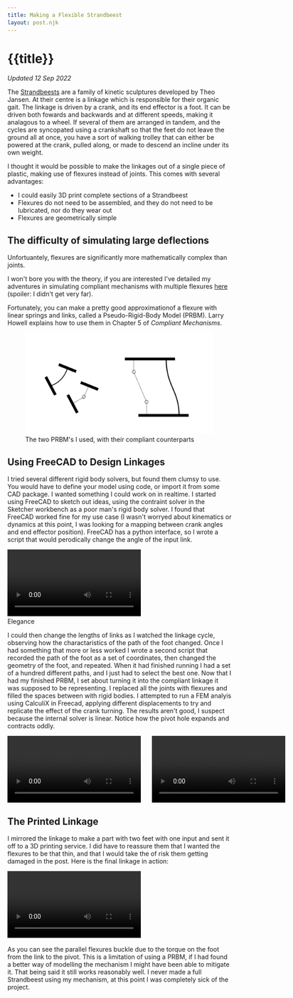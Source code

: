 ```yaml
---
title: Making a Flexible Strandbeest
layout: post.njk
---
```


# {{title}}

_Updated 12 Sep 2022_


The [Strandbeests](https://www.strandbeest.com/) are a family of kinetic sculptures developed by Theo Jansen.
At their centre is a linkage which is responsible for their organic gait.
The linkage is driven by a crank, and its end effector is a foot.
It can be driven both fowards and backwards and at different speeds, making it analagous to a wheel.
If several of them are arranged in tandem, and the cycles are syncopated using a crankshaft so that the feet do not leave the ground all at once, you have a sort of walking trolley that can either be powered at the crank, pulled along, or made to descend an incline under its own weight. 

I thought it would be possible to make the linkages out of a single piece of plastic, making use of flexures instead of joints.
This comes with several advantages:
- I could easily 3D print complete sections of a Strandbeest
- Flexures do not need to be assembled, and they do not need to be lubricated, nor do they wear out
- Flexures are geometrically simple

## The difficulty of simulating large deflections

Unfortuantely, flexures are significantly more mathematically complex than joints.

I won't bore you with the theory, if you are interested I've detailed my adventures in simulating compliant mechanisms with multiple flexures [here](theory) (spoiler: I didn't get very far).

Fortunately, you can make a pretty good approximationof a flexure with linear springs and links, called a Pseudo-Rigid-Body Model (PRBM). Larry Howell explains how to use them in Chapter 5 of _Compliant Mechanisms_.

<figure>
<img src="media/twoprbm.png">
<figcaption>The two PRBM's I used, with their compliant counterparts</figcaption>
</figure>

## Using FreeCAD to Design Linkages

I tried several different rigid body solvers, but found them clumsy to use.
You would have to define your model using code, or import it from some CAD package.
I wanted something I could work on in realtime.
I started using FreeCAD to sketch out ideas, using the contraint solver in the Sketcher workbench as a poor man's rigid body solver.
I found that FreeCAD worked fine for my use case (I wasn't worryed about kinematics or dynamics at this point, I was looking for a mapping between crank angles and end effector position).
FreeCAD has a python interface, so I wrote a script that would perodically change the angle of the input link.

<div class="centre">
<video controls>
<source src="media/screencast.webm" type="video/webm">
<source src="media/screencast.mp4" type="video/mp4">
Video not supported
</video>
<figcaption>Elegance</figcaption>
</div>

I could then change the lengths of links as I watched the linkage cycle, observing how the charactaristics of the path of the foot changed. 
Once I had something that more or less worked I wrote a second script that recorded the path of the foot as a set of coordinates, then changed the geometry of the foot, and repeated.
When it had finished running I had a set of a hundred different paths, and I just had to select the best one.
Now that I had my finished PRBM, I set about turning it into the compliant linkage it was supposed to be representing.
I replaced all the joints with flexures and filled the spaces between with rigid bodies.
I attempted to run a FEM analyis using CalculiX in Freecad, applying different displacements to try and replicate the effect of the crank turning. The results aren't good, I suspect because the internal solver is linear. Notice how the pivot hole expands and contracts oddly.
<div style="display: flex; gap: 5%">

<video controls loop style="">
<source src="media/prbm.webm" type="video/webm">
<source src="media/prbm.mp4" type="video/mp4">
Video not supported
</video>

<video controls loop style="" >
<source src="media/fem.webm" type="video/webm">
<source src="media/fem.mp4" type="video/mp4">
Video not supported
</video>

</div>



## The Printed Linkage
I mirrored the linkage to make a part with two feet with one input and sent it off to a 3D printing service.
I did have to reassure them that I wanted the flexures to be that thin, and that I would take the of risk them getting damaged in the post.
Here is the final linkage in action:

<video controls loop>
<source src="media/final.webm" type="video/webm">
<source src="media/final.mp4" type="video/mp4">
Video not supported
</video>

As you can see the parallel flexures buckle due to the torque on the foot from the link to the pivot.
This is a limitation of using a PRBM, if I had found a better way of modelling the mechanism I might have been able to mitigate it.
That being said it still works reasonably well.
I never made a full Strandbeest using my mechanism, at this point I was completely sick of the project.
